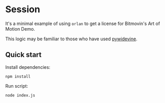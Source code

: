 # Session

It's a minimal example of using `orlan` to get a license for Bitmovin's Art of Motion Demo.

This logic may be familiar to those who have used [pywidevine](https://github.com/devine-dl/pywidevine?tab=readme-ov-file#usage).

## Quick start

Install dependencies:

```shell
npm install
```

Run script:

```shell
node index.js
```
